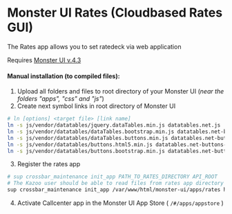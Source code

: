 # Monster UI Rates (Cloudbased Rates GUI)

The Rates app allows you to set ratedeck via web application

Requires [Monster UI v.4.3](https://github.com/2600hz/monster-ui)

#### Manual installation (to compiled files):
1. Upload all folders and files to root directory of your Monster UI (*near the folders "apps", "css" and "js"*)
2. Create next symbol links in root directory of Monster UI
```bash
# ln [options] <target file> [link name]
ln -s js/vendor/datatables/jquery.dataTables.min.js datatables.net.js
ln -s js/vendor/datatables/dataTables.bootstrap.min.js datatables.net-bs.js
ln -s js/vendor/datatables/dataTables.buttons.min.js datatables.net-buttons.js
ln -s js/vendor/datatables/buttons.html5.min.js datatables.net-buttons-html5.js
ln -s js/vendor/datatables/buttons.bootstrap.min.js datatables.net-buttons-bootstrap.js
```
3. Register the rates app
```bash
# sup crossbar_maintenance init_app PATH_TO_RATES_DIRECTORY API_ROOT
# The Kazoo user should be able to read files from rates app directory
sup crossbar_maintenance init_app /var/www/html/monster-ui/apps/rates https://site.com:8000/v2/
```
4. Activate Callcenter app in the Monster UI App Store ( `/#/apps/appstore` )
